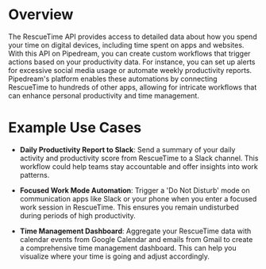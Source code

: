 # Overview

The RescueTime API provides access to detailed data about how you spend your time on digital devices, including time spent on apps and websites. With this API on Pipedream, you can create custom workflows that trigger actions based on your productivity data. For instance, you can set up alerts for excessive social media usage or automate weekly productivity reports. Pipedream's platform enables these automations by connecting RescueTime to hundreds of other apps, allowing for intricate workflows that can enhance personal productivity and time management.

# Example Use Cases

- **Daily Productivity Report to Slack**: Send a summary of your daily activity and productivity score from RescueTime to a Slack channel. This workflow could help teams stay accountable and offer insights into work patterns.

- **Focused Work Mode Automation**: Trigger a 'Do Not Disturb' mode on communication apps like Slack or your phone when you enter a focused work session in RescueTime. This ensures you remain undisturbed during periods of high productivity.

- **Time Management Dashboard**: Aggregate your RescueTime data with calendar events from Google Calendar and emails from Gmail to create a comprehensive time management dashboard. This can help you visualize where your time is going and adjust accordingly.
